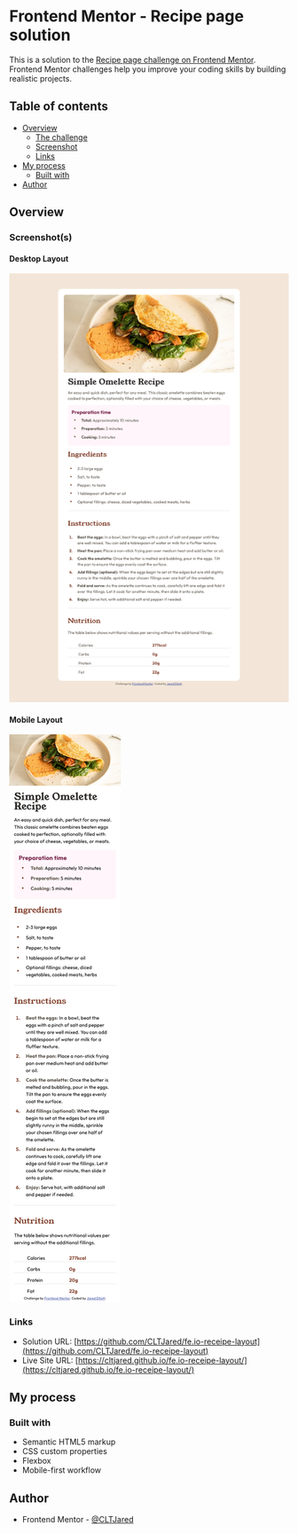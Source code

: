 # Frontend Mentor - Recipe page solution

This is a solution to the [Recipe page challenge on Frontend Mentor](https://www.frontendmentor.io/challenges/recipe-page-KiTsR8QQKm). Frontend Mentor challenges help you improve your coding skills by building realistic projects. 

## Table of contents

- [Overview](#overview)
  - [The challenge](#the-challenge)
  - [Screenshot](#screenshot)
  - [Links](#links)
- [My process](#my-process)
  - [Built with](#built-with)
- [Author](#author)

## Overview



### Screenshot(s)

#### Desktop Layout
![Desktop Layout](./assets/images/desktop-screenshot.png)

#### Mobile Layout
![Mobile Layout](./assets/images/mobile-screenshot.png)

### Links

- Solution URL: [https://github.com/CLTJared/fe.io-receipe-layout](https://github.com/CLTJared/fe.io-receipe-layout)
- Live Site URL: [https://cltjared.github.io/fe.io-receipe-layout/](https://cltjared.github.io/fe.io-receipe-layout/)

## My process

### Built with

- Semantic HTML5 markup
- CSS custom properties
- Flexbox
- Mobile-first workflow

## Author

- Frontend Mentor - [@CLTJared](https://www.frontendmentor.io/profile/CLTJared)